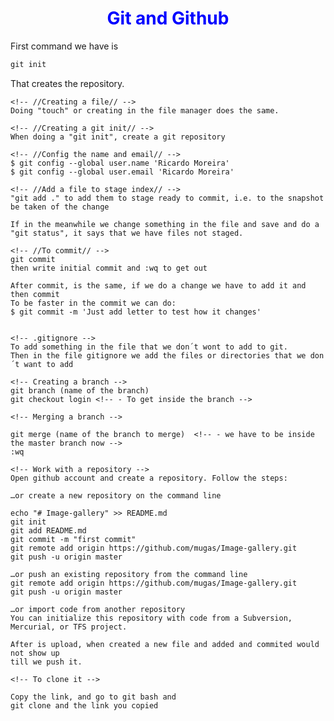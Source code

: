    <h1>Git and Github</h1>


First command we have is
```html
git init
```
That creates the repository.

    <!-- //Creating a file// -->
    Doing "touch" or creating in the file manager does the same.

    <!-- //Creating a git init// -->
    When doing a "git init", create a git repository

    <!-- //Config the name and email// -->
    $ git config --global user.name 'Ricardo Moreira'
    $ git config --global user.email 'Ricardo Moreira'

    <!-- //Add a file to stage index// -->
    "git add ." to add them to stage ready to commit, i.e. to the snapshot be taken of the change

    If in the meanwhile we change something in the file and save and do a "git status", it says that we have files not staged.

    <!-- //To commit// -->
    git commit
    then write initial commit and :wq to get out

    After commit, is the same, if we do a change we have to add it and then commit
    To be faster in the commit we can do:
    $ git commit -m 'Just add letter to test how it changes'


    <!-- .gitignore -->
    To add something in the file that we don´t wont to add to git.
    Then in the file gitignore we add the files or directories that we don´t want to add

    <!-- Creating a branch -->
    git branch (name of the branch)
    git checkout login <!-- - To get inside the branch -->

    <!-- Merging a branch -->

    git merge (name of the branch to merge)  <!-- - we have to be inside the master branch now -->
    :wq

    <!-- Work with a repository -->
    Open github account and create a repository. Follow the steps:

    …or create a new repository on the command line

    echo "# Image-gallery" >> README.md
    git init
    git add README.md
    git commit -m "first commit"
    git remote add origin https://github.com/mugas/Image-gallery.git
    git push -u origin master

    …or push an existing repository from the command line
    git remote add origin https://github.com/mugas/Image-gallery.git
    git push -u origin master

    …or import code from another repository
    You can initialize this repository with code from a Subversion, Mercurial, or TFS project.

    After is upload, when created a new file and added and commited would not show up 
    till we push it.

    <!-- To clone it -->

    Copy the link, and go to git bash and 
    git clone and the link you copied



<style>
        h1 {
            color:blue;
            text-align:center;
        }

        h2{
            color:green;
        }

        h4{
            color:red;
        }
</style>
